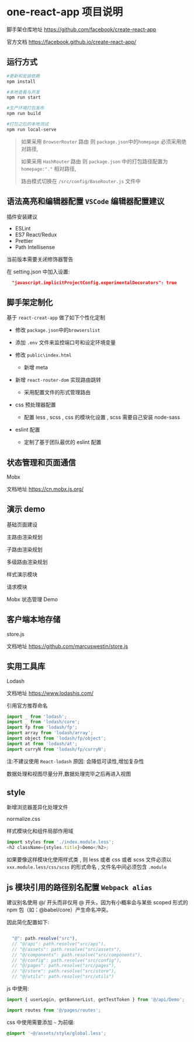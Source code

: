 <!--
 * @LastEditors: Mark
 * @Description: In User Settings Edit
 * @Author: Mark
 * @Date: 2019-03-13 22:11:01
 * @LastEditTime: 2019-04-26 22:45:14
 * @LastEdit : 新增路由匹配机制
 -->

# one-react-app 项目说明

脚手架仓库地址 <https://github.com/facebook/create-react-app>

官方文档 <https://facebook.github.io/create-react-app/>

## 运行方式

```bash
#更新和安装依赖
npm install

#本地查看与开发
npm run start

#生产环境打包发布
npm run build

#打包之后的本地测试
npm run local-serve

```

> 如果采用 `BrowserRouter` 路由 则 `package.json`中的`homepage` 必须采用绝对路径,
>
> 如果采用 `HashRouter` 路由 则 `package.json` 中的打包路径配置为 `homepage:"."` 相对路径,
>
> 路由模式切换在 `/src/config/BaseRouter.js` 文件中

## 语法高亮和编辑器配置 `VSCode` 编辑器配置建议

插件安装建议

- ESLint
- ES7 React/Redux
- Prettier
- Path Intellisense

当前版本需要关闭修饰器警告

在 setting.json 中加入设置:

```json
  "javascript.implicitProjectConfig.experimentalDecorators": true
```

## 脚手架定制化

基于 `react-creat-app` 做了如下个性化定制

- 修改 `package.json`中的`browserslist`

- 添加 `.env` 文件来监控端口号和设定环境变量

- 修改 `public\index.html`

  - 新增 meta

- 新增 `react-router-dom` 实现路由跳转

  - 采用配置文件的形式管理路由

- css 预处理器配置

  - 配置 less , scss , css 的模块化设置 , scss 需要自己安装 node-sass

- eslint 配置

  - 定制了基于团队最优的 eslint 配置

## 状态管理和页面通信

Mobx

文档地址
<https://cn.mobx.js.org/>

## 演示 demo

基础页面建设

主路由渲染规划

子路由渲染规划

多级路由渲染规划

样式演示模块

请求模块

Mobx 状态管理 Demo

## 客户端本地存储

store.js

文档地址
<https://github.com/marcuswestin/store.js>

## 实用工具库

Lodash

文档地址
<https://www.lodashjs.com/>

引用官方推荐命名

```js
import _ from 'lodash';
import _ from 'lodash/core';
import fp from 'lodash/fp';
import array from 'lodash/array';
import object from 'lodash/fp/object';
import at from 'lodash/at';
import curryN from 'lodash/fp/curryN';
```

注:不建议使用 `React-lodash`
原因: 会降低可读性,增加复杂性

数据处理和视图尽量分开,数据处理完毕之后再进入视图

## style

新增浏览器差异化处理文件

normalize.css

样式模块化和组件局部作用域

```js
import styles from './index.module.less';
<h2 className={styles.title}>Demo</h2>;
```

如果要像这样模块化使用样式类 , 则 less 或者 css 或者 scss 文件必须以 `xxx.module.less/css/scss` 的形式命名 , 文件名中间必须包含 `.module`

## js 模块引用的路径别名配置 `Webpack alias`

建议别名使用 @/ 开头而非仅用 @ 开头，因为有小概率会与某些 scoped 形式的 npm 包（如：@babel/core）产生命名冲突。

因此简化配置如下:

```js

  "@": path.resolve("src"),
  // "@/api": path.resolve("src/api"),
  // "@/assets": path.resolve("src/assets"),
  // "@/components": path.resolve("src/components"),
  // "@/config": path.resolve("src/config"),
  // "@/pages": path.resolve("src/pages"),
  // "@/store": path.resolve("src/store"),
  // "@/utils": path.resolve("src/utils")

```

js 中使用:

```js
import { userLogin, getBannerList, getTestToken } from '@/api/Demo';

import routes from '@/pages/routes';
```

css 中使用需要添加 `~` 为前缀:

```css
@import '~@/assets/style/global.less';
```
